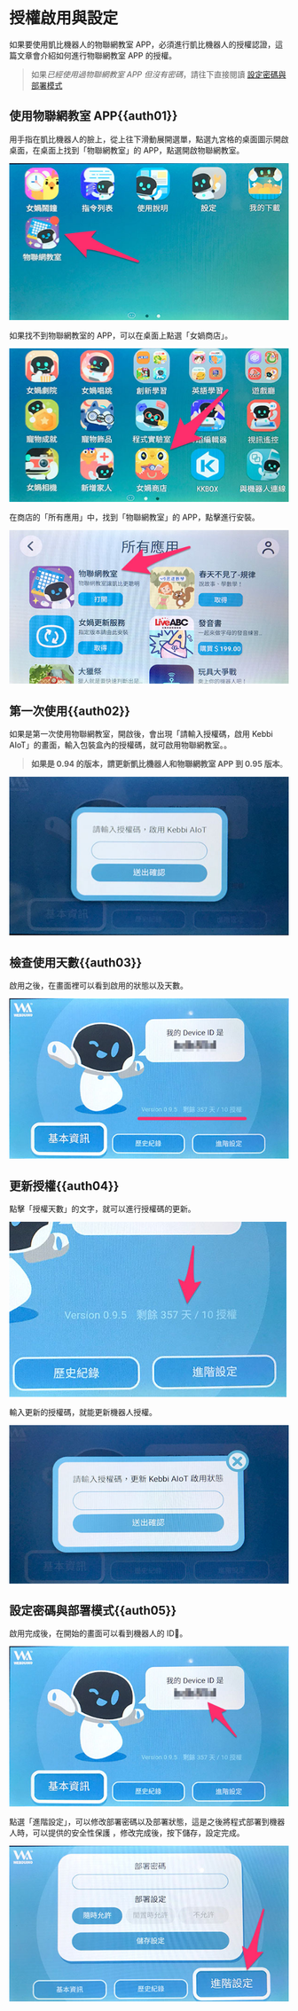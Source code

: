 # 授權啟用與設定

如果要使用凱比機器人的物聯網教室 APP，必須進行凱比機器人的授權認證，這篇文章會介紹如何進行物聯網教室 APP 的授權。

> 如果*已經使用過物聯網教室 APP 但沒有密碼*，請往下直接閱讀 [設定密碼與部署模式](#auth05)

## 使用物聯網教室 APP{{auth01}}

用手指在凱比機器人的臉上，從上往下滑動展開選單，點選九宮格的桌面圖示開啟桌面，在桌面上找到「物聯網教室」的 APP，點選開啟物聯網教室。

![凱比物聯網教室 - 授權啟用與更新](../../../../media/zh-tw/kebbi/setting/authorize-01.jpg)

如果找不到物聯網教室的 APP，可以在桌面上點選「女媧商店」。

![凱比物聯網教室 - 授權啟用與更新](../../../../media/zh-tw/kebbi/setting/authorize-02.jpg)


在商店的「所有應用」中，找到「物聯網教室」的 APP，點擊進行安裝。

![凱比物聯網教室 - 授權啟用與更新](../../../../media/zh-tw/kebbi/setting/authorize-03.jpg)

## 第一次使用{{auth02}}

如果是第一次使用物聯網教室，開啟後，會出現「請輸入授權碼，啟用 Kebbi AIoT」的畫面，輸入包裝盒內的授權碼，就可啟用物聯網教室。。

> **如果是 0.94 的版本，請更新凱比機器人和物聯網教室 APP 到 0.95 版本**。

![凱比物聯網教室 - 授權啟用與更新](../../../../media/zh-tw/kebbi/setting/authorize-04.jpg)

## 檢查使用天數{{auth03}}

啟用之後，在畫面裡可以看到啟用的狀態以及天數。

![凱比物聯網教室 - 授權啟用與更新](../../../../media/zh-tw/kebbi/setting/authorize-05.jpg)

## 更新授權{{auth04}}

點擊「授權天數」的文字，就可以進行授權碼的更新。

![凱比物聯網教室 - 授權啟用與更新](../../../../media/zh-tw/kebbi/setting/authorize-06.jpg)

輸入更新的授權碼，就能更新機器人授權。

![凱比物聯網教室 - 授權啟用與更新](../../../../media/zh-tw/kebbi/setting/authorize-07.jpg)

## 設定密碼與部署模式{{auth05}}

啟用完成後，在開始的畫面可以看到機器人的 ID。

![凱比物聯網教室 - 授權啟用與更新](../../../../media/zh-tw/kebbi/setting/authorize-08.jpg)

點選「進階設定」，可以修改部署密碼以及部署狀態，這是之後將程式部署到機器人時，可以提供的安全性保護
，修改完成後，按下儲存，設定完成。

![凱比物聯網教室 - 授權啟用與更新](../../../../media/zh-tw/kebbi/setting/authorize-09.jpg)